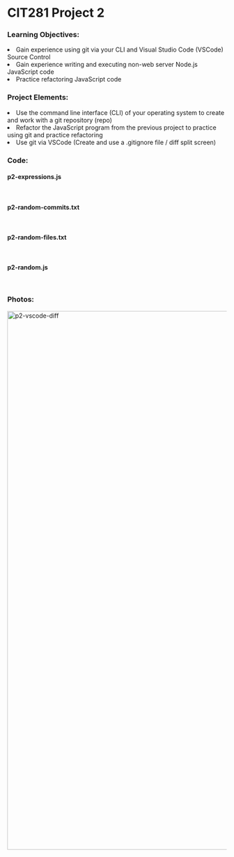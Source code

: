 # CIT281 Project 2

### Learning Objectives:
<li>Gain experience using git via your CLI and Visual Studio Code (VSCode) Source Control</li>
<li>Gain experience writing and executing non-web server Node.js JavaScript code</li>
<li>Practice refactoring JavaScript code</li>

### Project Elements:
<li>Use the command line interface (CLI) of your operating system to create and work with a git repository (repo)</li>
<li>Refactor the JavaScript program from the previous project to practice using git and practice refactoring</li>
<li>Use git via VSCode (Create and use a .gitignore file / diff split screen)</li>

### Code:

#### p2-expressions.js
<code>
</code>

#### p2-random-commits.txt
<code>
</code>

#### p2-random-files.txt
<code>
</code>

#### p2-random.js
<code>
</code>
  
### Photos:
<img width="1237" alt="p2-vscode-diff" src="https://github.com/mayasykes1/cit281-p2/assets/52678410/5ac0bd08-f747-4ac5-9109-c97b2ee16f95">
